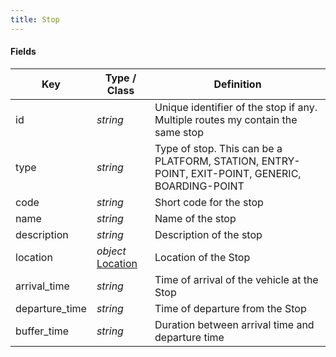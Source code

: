 ```yaml
---
title: Stop
---
```


#### Fields

| Key | Type / Class | Definition |
| --- | ----------------- | ---------- |
| id | *string* | Unique identifier of the stop if any. Multiple routes my contain the same stop |
| type | *string* | Type of stop. This can be a PLATFORM, STATION, ENTRY-POINT, EXIT-POINT, GENERIC, BOARDING-POINT |
| code | *string* | Short code for the stop |
| name | *string* | Name of the stop |
| description | *string* | Description of the stop |
| location | *object* [Location](/Resources/Location)  | Location of the Stop |
| arrival_time | *string* | Time of arrival of the vehicle at the Stop |
| departure_time | *string* | Time  of departure from the Stop |
| buffer_time | *string* | Duration between arrival time and departure time |
